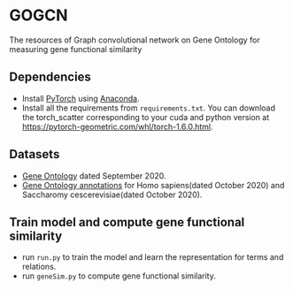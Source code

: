# GOGCN

The resources of Graph convolutional network on Gene Ontology for measuring gene functional similarity


## Dependencies
- Install [PyTorch](https://pytorch.org/) using [Anaconda](https://www.anaconda.com/products/individual).
- Install all the requirements from `requirements.txt`. You can download the torch_scatter corresponding to your cuda and python version at https://pytorch-geometric.com/whl/torch-1.6.0.html.


## Datasets
- [Gene Ontology](http://geneontology.org/docs/download-ontology/) dated September 2020.
- [Gene Ontology annotations](http://geneontology.org/docs/download-go-annotations/) for Homo sapiens(dated October 2020) and Saccharomy cescerevisiae(dated October 2020).

## Train model and compute gene functional similarity
- run `run.py` to train the model and learn the representation for terms and relations.
- run `geneSim.py` to compute gene functional similarity.
